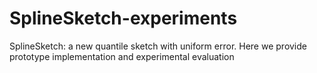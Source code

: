 # SplineSketch-experiments
SplineSketch: a new quantile sketch with uniform error. Here we provide prototype implementation and experimental evaluation
